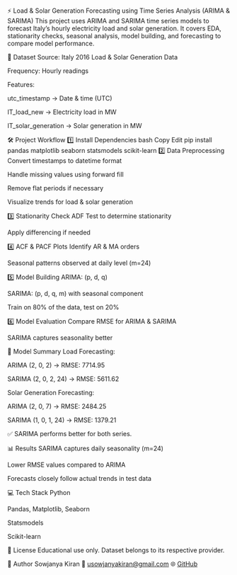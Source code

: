 ⚡ Load & Solar Generation Forecasting using Time Series Analysis (ARIMA & SARIMA)
This project uses ARIMA and SARIMA time series models to forecast Italy’s hourly electricity load and solar generation.
It covers EDA, stationarity checks, seasonal analysis, model building, and forecasting to compare model performance.

📂 Dataset
Source: Italy 2016 Load & Solar Generation Data

Frequency: Hourly readings

Features:

utc_timestamp → Date & time (UTC)

IT_load_new → Electricity load in MW

IT_solar_generation → Solar generation in MW

🛠️ Project Workflow
1️⃣ Install Dependencies
bash
Copy
Edit
pip install pandas matplotlib seaborn statsmodels scikit-learn
2️⃣ Data Preprocessing
Convert timestamps to datetime format

Handle missing values using forward fill

Remove flat periods if necessary

Visualize trends for load & solar generation

3️⃣ Stationarity Check
ADF Test to determine stationarity

Apply differencing if needed

4️⃣ ACF & PACF Plots
Identify AR & MA orders

Seasonal patterns observed at daily level (m=24)

5️⃣ Model Building
ARIMA: (p, d, q)

SARIMA: (p, d, q, m) with seasonal component

Train on 80% of the data, test on 20%

6️⃣ Model Evaluation
Compare RMSE for ARIMA & SARIMA

SARIMA captures seasonality better

🧠 Model Summary
Load Forecasting:

ARIMA (2, 0, 2) → RMSE: 7714.95

SARIMA (2, 0, 2, 24) → RMSE: 5611.62

Solar Generation Forecasting:

ARIMA (2, 0, 7) → RMSE: 2484.25

SARIMA (1, 0, 1, 24) → RMSE: 1379.21

✅ SARIMA performs better for both series.

📊 Results
SARIMA captures daily seasonality (m=24)

Lower RMSE values compared to ARIMA

Forecasts closely follow actual trends in test data

💻 Tech Stack
Python

Pandas, Matplotlib, Seaborn

Statsmodels

Scikit-learn

📁 License
Educational use only. Dataset belongs to its respective provider.

👤 Author
Sowjanya Kiran
📧 usowjanyakiran@gmail.com
🌐 [GitHub](https://github.com/SowjanyaKiran/Solar_Time_Series_sowjanya/)

